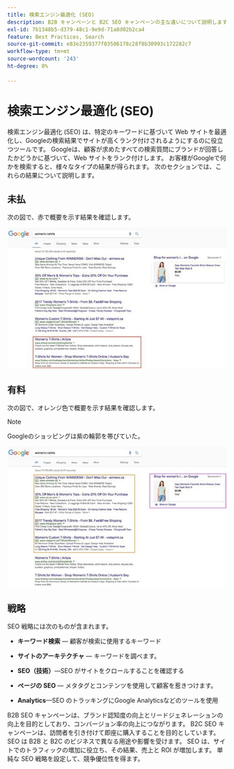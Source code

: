 ```yaml
---
title: 検索エンジン最適化 (SEO)
description: B2B キャンペーンと B2C SEO キャンペーンの主な違いについて説明します。
exl-id: 7b1348b5-d379-48c1-9e9d-71a8d02b2ca4
feature: Best Practices, Search
source-git-commit: e83e2359377f03506178c28f8b30993c172282c7
workflow-type: tm+mt
source-wordcount: '243'
ht-degree: 0%

---
```


# 検索エンジン最適化 (SEO)

検索エンジン最適化 (SEO) は、特定のキーワードに基づいて Web サイトを最適化し、Googleの検索結果でサイトが高くランク付けされるようにするのに役立つツールです。 Googleは、顧客が求めたすべての検索質問にブランドが回答したかどうかに基づいて、Web サイトをランク付けします。 お客様がGoogleで何かを検索すると、様々なタイプの結果が得られます。 次のセクションでは、これらの結果について説明します。

## 未払

次の図で、赤で概要を示す結果を確認します。

![無料の SEO Google検索結果](../../assets/playbooks/seo-unpaid.png)

## 有料

次の図で、オレンジ色で概要を示す結果を確認します。

>[!NOTE]
>
>Googleのショッピングは紫の輪郭を帯びていた。

![有料 SEO Google検索結果](../../assets/playbooks/seo-paid.png)

## 戦略

SEO 戦略には次のものが含まれます。

- **キーワード検索** — 顧客が検索に使用するキーワード

- **サイトのアーキテクチャ** — キーワードを調べます。

- **SEO（技術）**—SEO がサイトをクロールすることを確認する

- **ページの SEO** — メタタグとコンテンツを使用して顧客を惹きつけます。

- **Analytics**—SEO のトラッキングにGoogle Analyticsなどのツールを使用

B2B SEO キャンペーンは、ブランド認知度の向上とリードジェネレーションの向上を目的としており、コンバージョン率の向上につながります。 B2C SEO キャンペーンは、訪問者を引き付けて即座に購入することを目的としています。 SEO は B2B と B2C のビジネスで異なる用途や影響を受けます。 SEO は、サイトでのトラフィックの増加に役立ち、その結果、売上と ROI が増加します。 単純な SEO 戦略を設定して、競争優位性を得ます。
